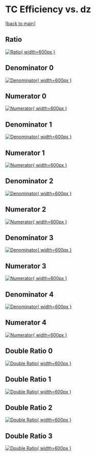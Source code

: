 # TC Efficiency vs. dz

[[back to main](./)]



## Ratio

[![Ratio](../mtv/var/TC_base_0_-1_eff_dz.png){ width=600px }](../mtv/var/TC_base_0_-1_eff_dz.pdf)

## Denominator 0

[![Denominator](../mtv/den/TC_base_0_-1_eff_dz_den0.png){ width=600px }](../mtv/den/TC_base_0_-1_eff_dz_den0.pdf)

## Numerator 0

[![Numerator](../mtv/num/TC_base_0_-1_eff_dz_num0.png){ width=600px }](../mtv/num/TC_base_0_-1_eff_dz_num0.pdf)

## Denominator 1

[![Denominator](../mtv/den/TC_base_0_-1_eff_dz_den1.png){ width=600px }](../mtv/den/TC_base_0_-1_eff_dz_den1.pdf)

## Numerator 1

[![Numerator](../mtv/num/TC_base_0_-1_eff_dz_num1.png){ width=600px }](../mtv/num/TC_base_0_-1_eff_dz_num1.pdf)

## Denominator 2

[![Denominator](../mtv/den/TC_base_0_-1_eff_dz_den2.png){ width=600px }](../mtv/den/TC_base_0_-1_eff_dz_den2.pdf)

## Numerator 2

[![Numerator](../mtv/num/TC_base_0_-1_eff_dz_num2.png){ width=600px }](../mtv/num/TC_base_0_-1_eff_dz_num2.pdf)

## Denominator 3

[![Denominator](../mtv/den/TC_base_0_-1_eff_dz_den3.png){ width=600px }](../mtv/den/TC_base_0_-1_eff_dz_den3.pdf)

## Numerator 3

[![Numerator](../mtv/num/TC_base_0_-1_eff_dz_num3.png){ width=600px }](../mtv/num/TC_base_0_-1_eff_dz_num3.pdf)

## Denominator 4

[![Denominator](../mtv/den/TC_base_0_-1_eff_dz_den4.png){ width=600px }](../mtv/den/TC_base_0_-1_eff_dz_den4.pdf)

## Numerator 4

[![Numerator](../mtv/num/TC_base_0_-1_eff_dz_num4.png){ width=600px }](../mtv/num/TC_base_0_-1_eff_dz_num4.pdf)

## Double Ratio 0

[![Double Ratio](../mtv/ratio/TC_base_0_-1_eff_dz_ratio0.png){ width=600px }](../mtv/ratio/TC_base_0_-1_eff_dz_ratio0.pdf)

## Double Ratio 1

[![Double Ratio](../mtv/ratio/TC_base_0_-1_eff_dz_ratio1.png){ width=600px }](../mtv/ratio/TC_base_0_-1_eff_dz_ratio1.pdf)

## Double Ratio 2

[![Double Ratio](../mtv/ratio/TC_base_0_-1_eff_dz_ratio2.png){ width=600px }](../mtv/ratio/TC_base_0_-1_eff_dz_ratio2.pdf)

## Double Ratio 3

[![Double Ratio](../mtv/ratio/TC_base_0_-1_eff_dz_ratio3.png){ width=600px }](../mtv/ratio/TC_base_0_-1_eff_dz_ratio3.pdf)


